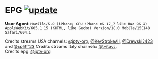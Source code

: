 # EPG [![update](https://github.com/dtvabrand/Universal_Entertainment/actions/workflows/epg.yml/badge.svg?branch=main)](https://github.com/dtvabrand/Universal_Entertainment/actions/workflows/epg.yml)

**User Agent**: `Mozilla/5.0 (iPhone; CPU iPhone OS 17_7 like Mac OS X) AppleWebKit/605.1.15 (KHTML, like Gecko) Version/18.0 Mobile/15E148 Safari/604.1`
</br>

Credits streams USA channels: [@iptv-org](https://github.com/iptv-org/iptv/tree/master/streams), [@KeyStrokeVII](https://github.com/KeyStrokeVII/DrewLive/blob/main/TVPass.m3u), [@Drewski2423](https://github.com/Drewski2423/DrewLive/tree/970e7668fa973469ebc61548b2fcea3820d15531) and [@spliff123](https://github.com/spliff123/tv)
Credits streams Italy channels: [@tvitava](https://github.com/bbb0six/tvitava/blob/9472f16675ac983779453e216794787e703e5077/TVITA2507.m3u8#L136), 
</br>
Credits epg: [@iptv-org](https://github.com/iptv-org/epg/tree/master/sites)

